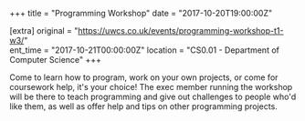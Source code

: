 +++
title = "Programming Workshop"
date = "2017-10-20T19:00:00Z"

[extra]
original = "https://uwcs.co.uk/events/programming-workshop-t1-w3/"    
ent_time = "2017-10-21T00:00:00Z"
location = "CS0.01 - Department of Computer Science"
+++

Come to learn how to program, work on your own projects, or come for coursework help, it's your choice\! The exec member running the workshop will be there to teach programming and give out challenges to people who'd like them, as well as offer help and tips on other programming projects.

